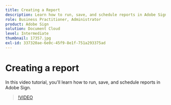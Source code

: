 ```yaml
---
title: Creating a Report
description: Learn how to run, save, and schedule reports in Adobe Sign
role: Business Practitioner, Administrator
product: Adobe Sign
solution: Document Cloud
level: Intermediate
thumbnail: 17357.jpg
exl-id: 337320ae-6e0c-45f9-8e1f-751a293375ad
---
```

# Creating a report

In this video tutorial, you'll learn how to run, save, and schedule reports in Adobe Sign.

>[!VIDEO](https://video.tv.adobe.com/v/17357?hidetitle=true)
